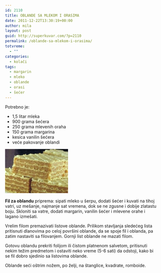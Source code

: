 ```yaml
---
id: 2110
title: OBLANDE SA MLEKOM I ORASIMA
date: 2011-12-22T13:30:19+00:00
author: mila
layout: post
guid: http://superkuvar.com/?p=2110
permalink: /oblande-sa-mlekom-i-orasima/
totvreme:
  - ""
categories:
  - kolači
tags:
  - margarin
  - mleko
  - oblande
  - orasi
  - šećer
---
```

Potrebno je:

  * 1,5 litar mleka
  * 900 grama šećera
  * 250 grama mlevenih oraha
  * 150 grama margarina
  * kesica vanilin šećera
  * veće pakovanje oblandi

<img class="alignnone size-medium wp-image-2111" title="mamina oblanda" src="/wp-content/uploads/2011/12/mamina-oblanda-e1324559971864.jpg" alt="" width="207" height="145" /> 

**Fil za oblandu** priprema: sipati mleko u šerpu, dodati šećer i kuvati na tihoj vatri, uz mešanje, najmanje sat vremena, dok se ne zgusne i dobije zlatastu boju. Skloniti sa vatre, dodati margarin, vanilin šećer i mlevene orahe i lagano izmešati.

Vrelim filom premazivati listove oblande. Prilikom stavljanja sledećeg lista pritisnuti dlanovima po celoj površini oblande, da se spoje fil i oblanda, pa zatim nastaviti sa filovanjem. Gornji list oblande ne mazati filom.

Gotovu oblandu prekriti folijom ili čistom platnenom salvetom, pritisnuti nekim težim predmetom i ostaviti neko vreme (5-6 sati) da odstoji, kako bi se fil dobro sjedinio sa listovima oblande.

Oblande seći oštrim nožem, po želji, na štanglice, kvadrate, romboide.

